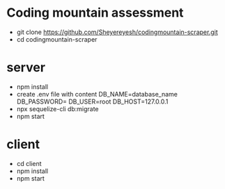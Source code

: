 # Coding mountain assessment
  - git clone https://github.com/Sheyereyesh/codingmountain-scraper.git
  - cd codingmountain-scraper
# server
  - npm install
  - create .env file  with content
        DB_NAME=database_name
        DB_PASSWORD=
        DB_USER=root
        DB_HOST=127.0.0.1
  - npx sequelize-cli db:migrate
  - npm start
# client
  - cd client
  - npm install
  - npm start
